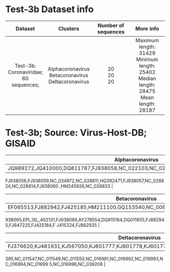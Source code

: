 # Test-3b Dataset info
| Dataset 	| Clusters 	| Number of sequences 	| More info 	|
|:---:	|:---:	|:---:	|:---:	|
| Test-3b: <br>Coronaviridae; <br>60 sequences; 	| Alphacoronavirus <br>Betacoronavirus <br>Deltacoronavirus 	| 20 <br>20 <br>20 	| Maximum length: 31429 <br>Minimum length: 25402 <br>Median length: 28475 <br>Mean length: 28187 	|<br>Mean length: 8607 	|


# Test-3b; Source: Virus-Host-DB; GISAID
| Alphacoronavirus	|
|:---:	|
| JQ989272,JQ410000,DQ811787,FJ938058,NC_022103,NC_028752,EU420137,NC_038861,FJ938051,
FJ938056,FJ938059,NC_034972,NC_028811,HQ392471,FJ938057,NC_028824,NC_028814,FJ938060
,HM245926,NC_028833	|


| Betacoronavirus	|
|:---:	|
| EF065513,FJ882942,FJ425185,HM211100,GQ153540,NC_006213,GQ153543,EF424624,FJ647220,FJ
938065,EPI_ISL_402131,FJ938066,AY278554,DQ915164,DQ011855,FJ882945,FJ647225,FJ425184,F
J415324,FJ882935	|

| Deltacoronavirus	|
|:---:	|
| FJ376620,KJ481931,KJ567050,KJ601777,KJ601778,KJ601779,KJ601780,KJ769231,KM820765,KP981
395,NC_011547,NC_011549,NC_011550,NC_016991,NC_016992,NC_016993,NC_016994,NC_01699
5,NC_016996,NC_039208	|
